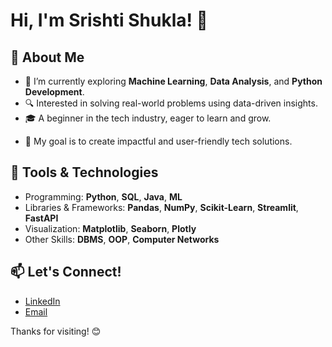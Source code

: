 # Hi, I'm Srishti Shukla! 👋

## 🚀 About Me
- 🌱 I’m currently exploring **Machine Learning**, **Data Analysis**, and **Python Development**.
- 🔍 Interested in solving real-world problems using data-driven insights.
- 🎓 A beginner in the tech industry, eager to learn and grow.
<!-- 💬 Ask me about **Python**, **Machine Learning**, and **Data Visualization**.-->
- 🎯 My goal is to create impactful and user-friendly tech solutions.

## 🔨 Tools & Technologies
- Programming: **Python**, **SQL**, **Java**, **ML**
- Libraries & Frameworks: **Pandas**, **NumPy**, **Scikit-Learn**, **Streamlit**, **FastAPI**
- Visualization: **Matplotlib**, **Seaborn**, **Plotly**
- Other Skills: **DBMS**, **OOP**, **Computer Networks**

<!--## 🖥️ Projects
- **[Real-Time Sentiment Analysis App](https://github.com/your-repo)**: Analyzing emotional tones in videos using Streamlit.
- **[User Engagement Dashboard](https://github.com/your-repo)**: Visualizing webtoon user metrics using Python and Dash.
  -->
## 📫 Let's Connect!
- [LinkedIn](https://www.linkedin.com/in/srishtii/) 
- [Email](sri391124@gmail.com)

Thanks for visiting! 😊
